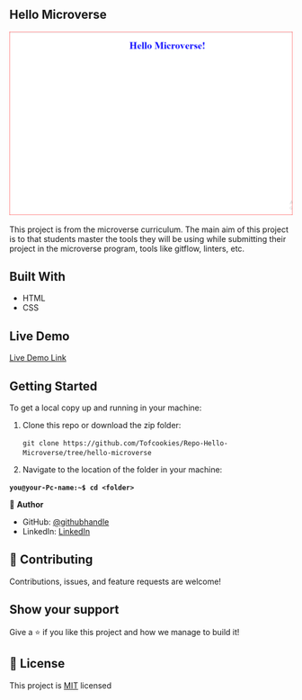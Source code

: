 ## Hello Microverse

![](HelloScreenshot.PNG)

This project is from the microverse curriculum. The main aim of this project is to  that students master the tools they will be using while submitting their project in the microverse program, tools like gitflow, linters, etc.

## Built With

- HTML
- CSS

## Live Demo

[Live Demo Link](https://tofcookies.github.io/Repo-Hello-Microverse/)

## Getting Started

To get a local copy up and running in your machine:
1. Clone this repo or download the zip folder:

   ``git clone https://github.com/Tofcookies/Repo-Hello-Microverse/tree/hello-microverse``
2. Navigate to the location of the folder in your machine:

 **``you@your-Pc-name:~$ cd <folder>``**


👤 **Author**

- GitHub: [@githubhandle](https://github.com/Tofcookies)
- LinkedIn: [LinkedIn](https://www.linkedin.com/in/oluwatofunmi-alugbin-a7aab9215/)


## 🤝 Contributing

Contributions, issues, and feature requests are welcome!

## Show your support

Give a ⭐ if you like this project and how we manage to build it!

## 📝 License

This project is [MIT](./MIT.md) licensed
